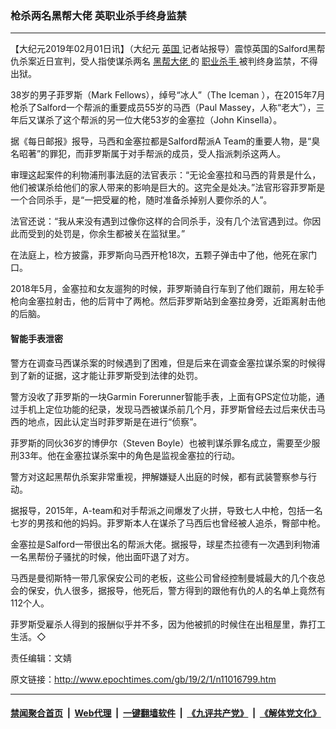 ### 枪杀两名黑帮大佬 英职业杀手终身监禁
------------------------

<p>
 【大纪元2019年02月01日讯】（大纪元
 <a href="http://www.epochtimes.com/gb/tag/%E8%8B%B1%E5%9B%BD.html">
  英国
 </a>
 记者站报导）震惊英国的Salford黑帮仇杀案近日宣判，受人指使谋杀两名
 <a href="http://www.epochtimes.com/gb/tag/%E9%BB%91%E5%B8%AE%E5%A4%A7%E4%BD%AC.html">
  黑帮大佬
 </a>
 的
 <a href="http://www.epochtimes.com/gb/tag/%E8%81%8C%E4%B8%9A%E6%9D%80%E6%89%8B.html">
  职业杀手
 </a>
 被判终身监禁，不得出狱。
</p>
<p>
 38岁的男子菲罗斯（Mark Fellows），绰号“冰人”（The Iceman ），在2015年7月枪杀了Salford一个帮派的重要成员55岁的马西（Paul Massey，人称“老大”），三年后又谋杀了这个帮派的另一位大佬53岁的金塞拉（John Kinsella）。
</p>
<p>
 据《每日邮报》报导，马西和金塞拉都是Salford帮派A Team的重要人物，是“臭名昭著”的罪犯，而菲罗斯属于对手帮派的成员，受人指派刺杀这两人。
</p>
<p>
 审理这起案件的利物浦刑事法庭的法官表示：“无论金塞拉和马西的背景是什么，他们被谋杀给他们的家人带来的影响是巨大的。这完全是处决。”法官形容菲罗斯是一个合同杀手，是“一把受雇的枪，随时准备杀掉别人要你杀的人”。
</p>
<p>
 法官还说：“我从来没有遇到过像你这样的合同杀手，没有几个法官遇到过。你因此而受到的处罚是，你余生都被关在监狱里。”
</p>
<p>
 在法庭上，检方披露，菲罗斯向马西开枪18次，五颗子弹击中了他，他死在家门口。
</p>
<p>
 2018年5月，金塞拉和女友遛狗的时候，菲罗斯骑自行车到了他们跟前，用左轮手枪向金塞拉射击，他的后背中了两枪。然后菲罗斯站到金塞拉身旁，近距离射击他的后脑。
</p>
<h4>
 智能手表泄密
</h4>
<p>
 警方在调查马西谋杀案的时候遇到了困难，但是后来在调查金塞拉谋杀案的时候得到了新的证据，这才能让菲罗斯受到法律的处罚。
</p>
<p>
 警方没收了菲罗斯的一块Garmin Forerunner智能手表，上面有GPS定位功能，通过手机上定位功能的纪录，发现马西被谋杀前几个月，菲罗斯曾经去过后来伏击马西的地点，因此认定当时菲罗斯是在进行“侦察”。
</p>
<p>
 菲罗斯的同伙36岁的博伊尔（Steven Boyle）也被判谋杀罪名成立，需要至少服刑33年。他在金塞拉谋杀案中的角色是监视金塞拉的行动。
</p>
<p>
 警方对这起黑帮仇杀案非常重视，押解嫌疑人出庭的时候，都有武装警察参与行动。
</p>
<p>
 据报导，2015年，A-team和对手帮派之间爆发了火拼，导致七人中枪，包括一名七岁的男孩和他的妈妈。菲罗斯本人在谋杀了马西后也曾经被人追杀，臀部中枪。
</p>
<p>
 金塞拉是Salford一带很出名的帮派大佬。据报导，球星杰拉德有一次遇到利物浦一名黑帮份子骚扰的时候，他出面吓退了对方。
</p>
<p>
 马西是曼彻斯特一带几家保安公司的老板，这些公司曾经控制曼城最大的几个夜总会的保安，仇人很多，据报导，他死后，警方得到的跟他有仇的人的名单上竟然有112个人。
</p>
<p>
 菲罗斯受雇杀人得到的报酬似乎并不多，因为他被抓的时候住在出租屋里，靠打工生活。◇
</p>
<p>
 责任编辑：文婧
</p>

原文链接：http://www.epochtimes.com/gb/19/2/1/n11016799.htm


------------------------
#### [禁闻聚合首页](https://github.com/gfw-breaker/banned-news/blob/master/README.md) &nbsp;|&nbsp; [Web代理](https://github.com/gfw-breaker/open-proxy/blob/master/README.md) &nbsp;|&nbsp; [一键翻墙软件](https://github.com/gfw-breaker/nogfw/blob/master/README.md) &nbsp;|&nbsp; [《九评共产党》](https://github.com/gfw-breaker/9ping.md/blob/master/README.md#九评之一评共产党是什么) &nbsp;|&nbsp; [《解体党文化》](https://github.com/gfw-breaker/jtdwh.md/blob/master/README.md#绪论)